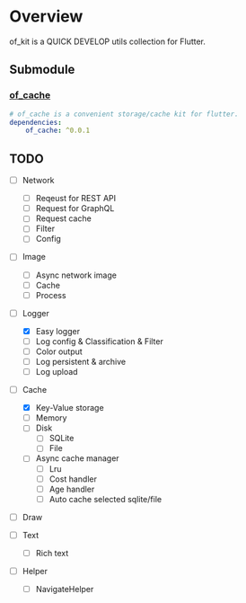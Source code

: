 # Overview

of_kit is a QUICK DEVELOP utils collection for Flutter.

## Submodule

### [of_cache](https://github.com/PandaCVBRO/of_kit/tree/master/packages/of_cache)

```yaml
# of_cache is a convenient storage/cache kit for flutter.
dependencies:
    of_cache: ^0.0.1
```

## TODO

+ [ ] Network
  + [ ] Reqeust for REST API
  + [ ] Request for GraphQL
  + [ ] Request cache
  + [ ] Filter
  + [ ] Config

+ [ ] Image
  + [ ] Async network image
  + [ ] Cache
  + [ ] Process

+ [ ] Logger
  + [x] Easy logger
  + [ ] Log config & Classification & Filter
  + [ ] Color output
  + [ ] Log persistent & archive
  + [ ] Log upload

+ [ ] Cache
  + [x] Key-Value storage
  + [ ] Memory
  + [ ] Disk
    + [ ] SQLite
    + [ ] File
  + [ ] Async cache manager
    + [ ] Lru
    + [ ] Cost handler
    + [ ] Age handler
    + [ ] Auto cache selected sqlite/file

+ [ ] Draw

+ [ ] Text
  + [ ] Rich text

+ [ ] Helper
  + [ ] NavigateHelper